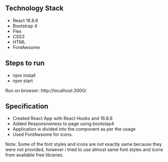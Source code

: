 ## Technology Stack

* React 16.8.6
* Bootstrap 4
* Flex
* CSS3
* HTML
* FontAwsome

## Steps to run

* npm install
* npm start
 
Run on browser: http://localhost:3000/

## Specification

* Created React App with React Hooks and 16.8.6
* Added Responsiveness to page using bootstap4
* Application is divided into the component as per the usage
* Used FontAwsome for icons.


Note: Some of the font styles and icons are not exactly same because they were not provided, however i tried to use almost same font styles and icons from available free libraries. 
